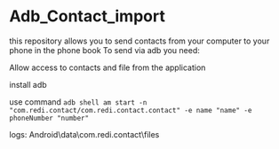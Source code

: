# Adb_Contact_import
this repository allows you to send contacts from your computer to your phone in the phone book
To send via adb you need:

Allow access to contacts and file from the application

install adb

use command
`adb shell am start -n "com.redi.contact/com.redi.contact.contact" -e name "name" -e phoneNumber "number"`


logs: Android\data\com.redi.contact\files

